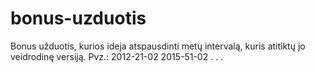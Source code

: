 # bonus-uzduotis

Bonus užduotis, kurios ideja atspausdinti metų intervalą, kuris atitiktų jo veidrodinę versiją.
Pvz.:
2012-21-02
2015-51-02
.
.
.
